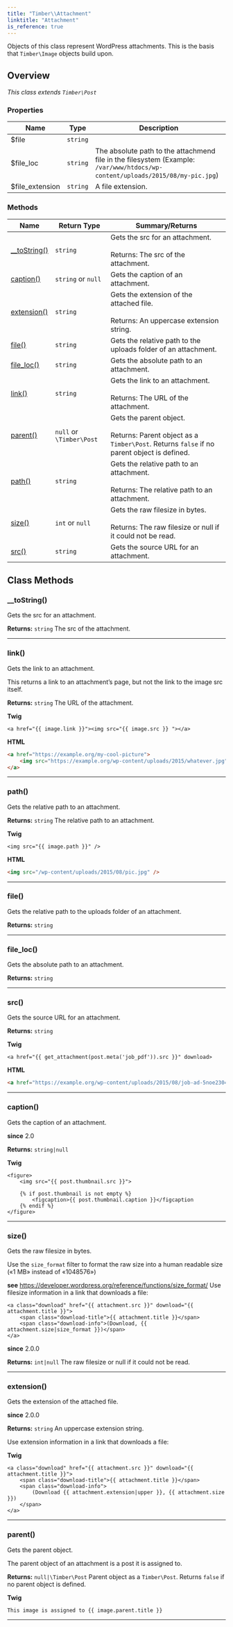 ```yaml
---
title: "Timber\\​Attachment"
linktitle: "Attachment"
is_reference: true
---
```


Objects of this class represent WordPress attachments. This is the basis that `Timber\Image`
objects build upon.

<!--more-->

## Overview

*This class extends `Timber\Post`*  
  

### Properties

<div class="table-properties">

| Name | Type | Description |
| --- | --- | --- |
| <span class="property-name">$file</span> | <span class="property-type">`string`</span> | <span class="property-description"></span> |
| <span class="property-name">$file_loc</span> | <span class="property-type">`string`</span> | <span class="property-description">The absolute path to the attachmend file in the filesystem (Example: `/var/www/htdocs/wp-content/uploads/2015/08/my-pic.jpg`)</span> |
| <span class="property-name">$file_extension</span> | <span class="property-type">`string`</span> | <span class="property-description">A file extension.</span> |

</div>

### Methods

<div class="table-methods">

| Name | Return Type | Summary/Returns |
| --- | --- | --- |
| <span class="method-name">[__toString()](#__toString)</span> | <span class="method-type">`string`</span> | <span class="method-description">Gets the src for an attachment.<br><br><span class="method-return"><span class="method-return-label">Returns:</span> The src of the attachment.</span></span> |
| <span class="method-name">[caption()](#caption)</span> | <span class="method-type">`string` or `null`</span> | <span class="method-description">Gets the caption of an attachment.</span> |
| <span class="method-name">[extension()](#extension)</span> | <span class="method-type">`string`</span> | <span class="method-description">Gets the extension of the attached file.<br><br><span class="method-return"><span class="method-return-label">Returns:</span> An uppercase extension string.</span></span> |
| <span class="method-name">[file()](#file)</span> | <span class="method-type">`string`</span> | <span class="method-description">Gets the relative path to the uploads folder of an attachment.</span> |
| <span class="method-name">[file_loc()](#file_loc)</span> | <span class="method-type">`string`</span> | <span class="method-description">Gets the absolute path to an attachment.</span> |
| <span class="method-name">[link()](#link)</span> | <span class="method-type">`string`</span> | <span class="method-description">Gets the link to an attachment.<br><br><span class="method-return"><span class="method-return-label">Returns:</span> The URL of the attachment.</span></span> |
| <span class="method-name">[parent()](#parent)</span> | <span class="method-type">`null` or `\Timber\Post`</span> | <span class="method-description">Gets the parent object.<br><br><span class="method-return"><span class="method-return-label">Returns:</span> Parent object as a `Timber\Post`. Returns `false` if no parent object is defined.</span></span> |
| <span class="method-name">[path()](#path)</span> | <span class="method-type">`string`</span> | <span class="method-description">Gets the relative path to an attachment.<br><br><span class="method-return"><span class="method-return-label">Returns:</span> The relative path to an attachment.</span></span> |
| <span class="method-name">[size()](#size)</span> | <span class="method-type">`int` or `null`</span> | <span class="method-description">Gets the raw filesize in bytes.<br><br><span class="method-return"><span class="method-return-label">Returns:</span> The raw filesize or null if it could not be read.</span></span> |
| <span class="method-name">[src()](#src)</span> | <span class="method-type">`string`</span> | <span class="method-description">Gets the source URL for an attachment.</span> |

</div>


## Class Methods

### \_\_toString()

Gets the src for an attachment.

**Returns:** `string` The src of the attachment.

---

### link()

Gets the link to an attachment.

This returns a link to an attachment’s page, but not the link to the image src itself.

**Returns:** `string` The URL of the attachment.

**Twig**

```twig
<a href="{{ image.link }}"><img src="{{ image.src }} "></a>
```
**HTML**

```html
<a href="https://example.org/my-cool-picture">
    <img src="https://example.org/wp-content/uploads/2015/whatever.jpg"/>
</a>
```

---

### path()

Gets the relative path to an attachment.

**Returns:** `string` The relative path to an attachment.

**Twig**

```twig
<img src="{{ image.path }}" />
```
**HTML**

```html
<img src="/wp-content/uploads/2015/08/pic.jpg" />
```

---

### file()

Gets the relative path to the uploads folder of an attachment.

**Returns:** `string` 

---

### file\_loc()

Gets the absolute path to an attachment.

**Returns:** `string` 

---

### src()

Gets the source URL for an attachment.

**Returns:** `string` 

**Twig**

```twig
<a href="{{ get_attachment(post.meta('job_pdf')).src }}" download>
```
**HTML**

```html
<a href="https://example.org/wp-content/uploads/2015/08/job-ad-5noe2304i.pdf" download>
```

---

### caption()

Gets the caption of an attachment.

**since** 2.0

**Returns:** `string|null` 

**Twig**

```twig
<figure>
    <img src="{{ post.thumbnail.src }}">

    {% if post.thumbnail is not empty %}
        <figcaption>{{ post.thumbnail.caption }}</figcaption
    {% endif %}
</figure>
```

---

### size()

Gets the raw filesize in bytes.

Use the `size_format` filter to format the raw size into a human readable size («1 MB» instead of «1048576»)

**see** https://developer.wordpress.org/reference/functions/size_format/ Use filesize information in a link that downloads a file:

```twig
<a class="download" href="{{ attachment.src }}" download="{{ attachment.title }}">
    <span class="download-title">{{ attachment.title }}</span>
    <span class="download-info">(Download, {{ attachment.size|size_format }})</span>
</a>
```

**since** 2.0.0

**Returns:** `int|null` The raw filesize or null if it could not be read.

---

### extension()

Gets the extension of the attached file.

**since** 2.0.0

**Returns:** `string` An uppercase extension string.

Use extension information in a link that downloads a file:

**Twig**

```twig
<a class="download" href="{{ attachment.src }}" download="{{ attachment.title }}">
    <span class="download-title">{{ attachment.title }}</span>
    <span class="download-info">
        (Download {{ attachment.extension|upper }}, {{ attachment.size }})
    </span>
</a>
```

---

### parent()

Gets the parent object.

The parent object of an attachment is a post it is assigned to.

**Returns:** `null|\Timber\Post` Parent object as a `Timber\Post`. Returns `false` if no parent
object is defined.

**Twig**

```twig
This image is assigned to {{ image.parent.title }}
```

---

